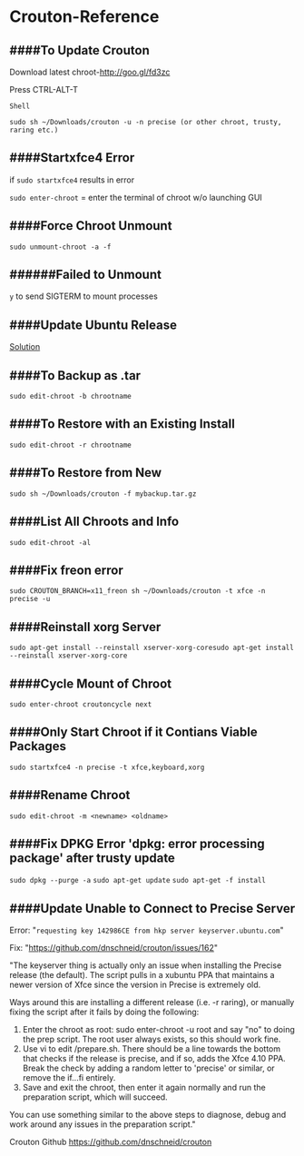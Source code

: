 # Crouton-Reference


####To Update Crouton
------------------
Download latest chroot-http://goo.gl/fd3zc

Press CTRL-ALT-T

`Shell`

`sudo sh ~/Downloads/crouton -u -n precise (or other chroot, trusty, raring etc.)`

####Startxfce4 Error
-------------------
if `sudo startxfce4` results in error

`sudo enter-chroot` = enter the terminal of chroot w/o launching GUI

####Force Chroot Unmount
-------------------
`sudo unmount-chroot -a -f`

######Failed to Unmount
-------------------
`y` to send SIGTERM to mount processes

####Update Ubuntu Release
-------------------
[Solution](https://github.com/dnschneid/crouton/wiki/Upgrade-chroot-release)

####To Backup as .tar
-------------------
`sudo edit-chroot -b chrootname`

####To Restore with an Existing Install
-------------------
`sudo edit-chroot -r chrootname`

####To Restore from New
-------------------
`sudo sh ~/Downloads/crouton -f mybackup.tar.gz`

####List All Chroots and Info
-------------------
`sudo edit-chroot -al`

####Fix freon error
-------------------
`sudo CROUTON_BRANCH=x11_freon sh ~/Downloads/crouton -t xfce -n precise -u`

####Reinstall xorg Server
-------------------
`sudo apt-get install --reinstall xserver-xorg-coresudo apt-get install --reinstall xserver-xorg-core`

####Cycle Mount of Chroot
-------------------
`sudo enter-chroot croutoncycle next`

####Only Start Chroot if it Contians Viable Packages
-------------------
`sudo startxfce4 -n precise -t xfce,keyboard,xorg`

####Rename Chroot
-------------------
`sudo edit-chroot -m <newname> <oldname>`

####Fix DPKG Error 'dpkg: error processing package' after trusty update
-------------------
`sudo dpkg --purge -a`
`sudo apt-get update`
`sudo apt-get -f install`

####Update Unable to Connect to Precise Server
-------------------
Error: "`requesting key 142986CE from hkp server keyserver.ubuntu.com`"

Fix: "https://github.com/dnschneid/crouton/issues/162"

"The keyserver thing is actually only an issue when installing the Precise release (the default). The script pulls in a xubuntu PPA that maintains a newer version of Xfce since the version in Precise is extremely old.

Ways around this are installing a different release (i.e. -r raring), or manually fixing the script after it fails by doing the following:
1. Enter the chroot as root: sudo enter-chroot -u root and say "no" to doing the prep script. The root user always exists, so this should work fine.
2. Use vi to edit /prepare.sh. There should be a line towards the bottom that checks if the release is precise, and if so, adds the Xfce 4.10 PPA. Break the check by adding a random letter to 'precise' or similar, or remove the if...fi entirely.
3. Save and exit the chroot, then enter it again normally and run the preparation script, which will succeed.

You can use something similar to the above steps to diagnose, debug and work around any issues in the preparation script."





Crouton Github
https://github.com/dnschneid/crouton
